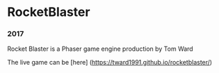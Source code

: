 # RocketBlaster
### 2017
Rocket Blaster is a Phaser game engine production by Tom Ward

The live game can be [here] (https://tward1991.github.io/rocketblaster/)
